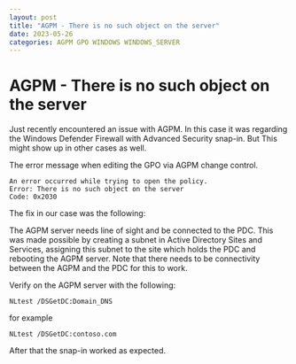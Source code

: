 ```yaml
---
layout: post
title: "AGPM - There is no such object on the server"
date: 2023-05-26
categories: AGPM GPO WINDOWS WINDOWS_SERVER
---
```


# AGPM - There is no such object on the server

Just recently encountered an issue with AGPM. In this case it was regarding the Windows Defender Firewall with Advanced Security snap-in. But This might show up in other cases as well.

The error message when editing the GPO via AGPM change control.
```
An error occurred while trying to open the policy.
Error: There is no such object on the server
Code: 0x2030
```

The fix in our case was the following:

The AGPM server needs line of sight and be connected to the PDC.
This was made possible by creating a subnet in Active Directory Sites and Services, assigning this subnet to the site which holds the PDC and rebooting the AGPM server. Note that there needs to be connectivity between the AGPM and the PDC for this to work.

Verify on the AGPM server with the following:
```
NLtest /DSGetDC:Domain_DNS
```
for example
```
NLtest /DSGetDC:contoso.com
```

After that the snap-in worked as expected.
